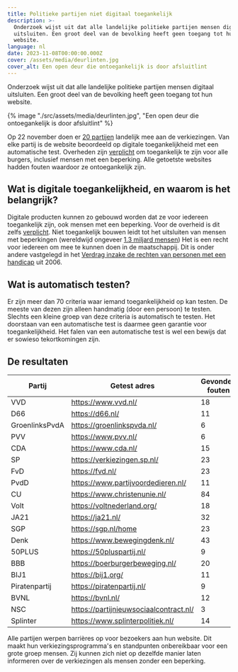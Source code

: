 ```yaml
---
title: Politieke partijen niet digitaal toegankelijk
description: >-
  Onderzoek wijst uit dat alle landelijke politieke partijen mensen digitaal
  uitsluiten. Een groot deel van de bevolking heeft geen toegang tot hun
  website.
language: nl
date: 2023-11-08T00:00:00.000Z
cover: /assets/media/deurlinten.jpg
cover_alt: Een open deur die ontoegankelijk is door afsluitlint
---
```


Onderzoek wijst uit dat alle landelijke politieke partijen mensen digitaal uitsluiten. Een groot deel van de bevolking heeft geen toegang tot hun website.

{% image "./src/assets/media/deurlinten.jpg", "Een open deur die ontoegankelijk is door afsluitlint" %}

Op 22 november doen er [20 partijen](https://www.kiesraad.nl/actueel/nieuws/2023/10/23/kandidatenlijsten-tweede-kamerverkiezing-2023-definitief) landelijk mee aan de verkiezingen. Van elke partij is de website beoordeeld op digitale toegankelijkheid met een automatische test. Overheden zijn [verplicht](https://wetten.overheid.nl/BWBR0040936/2018-07-01) om toegankelijk te zijn voor alle burgers, inclusief mensen met een beperking. Alle getoetste websites hadden fouten waardoor ze ontoegankelijk zijn.

## Wat is digitale toegankelijkheid, en waarom is het belangrijk?

Digitale producten kunnen zo gebouwd worden dat ze voor iedereen toegankelijk zijn, ook mensen met een beperking. Voor de overheid is dit zelfs [verplicht](https://wetten.overheid.nl/BWBR0040936/2018-07-01). Niet toegankelijk bouwen leidt tot het uitsluiten van mensen met beperkingen (wereldwijd ongeveer [1.3 miljard mensen](https://www.who.int/news-room/fact-sheets/detail/disability-and-health))
Het is een recht voor iedereen om mee te kunnen doen in de maatschappij. Dit is onder andere vastgelegd in het [Verdrag inzake de rechten van personen met een handicap](https://wetten.overheid.nl/BWBV0004045/2016-07-14#Verdrag_2) uit 2006.

## Wat is automatisch testen?

Er zijn meer dan 70 criteria waar iemand toegankelijkheid op kan testen. De meeste van dezen zijn alleen handmatig (door een persoon) te testen. Slechts een kleine groep van deze criteria is automatisch te testen. Het doorstaan van een automatische test is daarmee geen garantie voor toegankelijkheid. Het falen van een automatische test is wel een bewijs dat er sowieso tekortkomingen zijn.

## De resultaten

| Partij | Getest adres | Gevonden fouten |
| ------ | ------------ | --------------- |
| VVD	| https://www.vvd.nl/	| 18 |
| D66	| https://d66.nl/	| 11 |
| GroenlinksPvdA	| https://groenlinkspvda.nl/	| 6 |
| PVV	| https://www.pvv.nl/	| 6 |
| CDA	| https://www.cda.nl/	| 15 |
| SP	| https://verkiezingen.sp.nl/	| 23 |
| FvD	| https://fvd.nl/	| 23 |
| PvdD	| https://www.partijvoordedieren.nl/	| 11 |
| CU	| https://www.christenunie.nl/	| 84 |
| Volt	| https://voltnederland.org/	| 18 |
| JA21	| https://ja21.nl/	| 32 |
| SGP	| https://sgp.nl/home	| 23 |
| Denk	| https://www.bewegingdenk.nl/	| 43 |
| 50PLUS	| https://50pluspartij.nl/	| 9 |
| BBB	| https://boerburgerbeweging.nl/	| 20 |
| BIJ1	| https://bij1.org/	| 11 |
| Piratenpartij	| https://piratenpartij.nl/	| 9 |
| BVNL	| https://bvnl.nl/	| 12 | 
| NSC	| https://partijnieuwsociaalcontract.nl/	| 3 |
| Splinter	| https://www.splinterpolitiek.nl/	| 14 | 

Alle partijen werpen barrières op voor bezoekers aan hun website. Dit maakt hun verkiezingsprogramma's en standpunten onbereikbaar voor een grote groep mensen. Zij kunnen zich niet op dezelfde manier laten informeren over de verkiezingen als mensen zonder een beperking.
